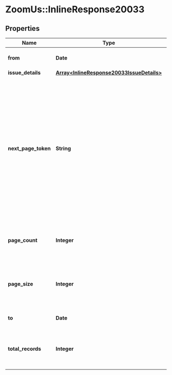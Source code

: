 # ZoomUs::InlineResponse20033

## Properties
Name | Type | Description | Notes
------------ | ------------- | ------------- | -------------
**from** | **Date** | Start date for this report | [optional] 
**issue_details** | [**Array&lt;InlineResponse20033IssueDetails&gt;**](InlineResponse20033IssueDetails.md) |  | [optional] 
**next_page_token** | **String** | The next page token is used to paginate through large result sets. A next page token will be returned whenever the set of available results exceeds the current page size. The expiration period for this token is 15 minutes. | [optional] 
**page_count** | **Integer** | The number of pages returned for the request made. | [optional] 
**page_size** | **Integer** | The number of records returned within a single API call. | [optional] 
**to** | **Date** | End date for this report | [optional] 
**total_records** | **Integer** | The number of all records available across pages. | [optional] 


